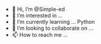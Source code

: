 - 👋 Hi, I’m @Simple-ed
- 👀 I’m interested in ... 
- 🌱 I’m currently learning ... Python
- 💞️ I’m looking to collaborate on ...
- 📫 How to reach me ...

<!---
Simple-ed/Simple-ed is a ✨ special ✨ repository because its `README.md` (this file) appears on your GitHub profile.
You can click the Preview link to take a look at your changes.
--->
